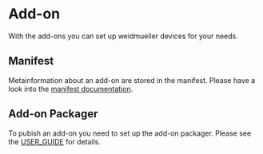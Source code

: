 # Add-on
With the add-ons you can set up weidmueller devices for your needs.


## Manifest
Metainformation about an add-on are stored in the manifest.
Please have a look into the [manifest documentation](./uc-manifest.schema-doc.md). 

## Add-on Packager
To pubish an add-on you need to set up the add-on packager.
Please see the [USER_GUIDE](./USER_GUIDE.md) for details.

